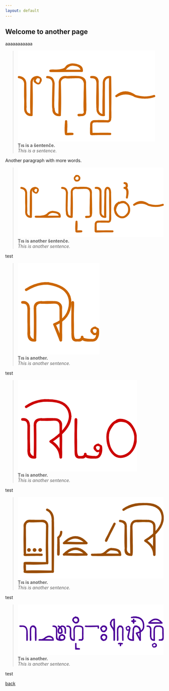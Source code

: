 ```yaml
---
layout: default
---
```


## Welcome to another page

aaaaaaaaaaa

> ![](assets/images/a.png)\
> **Țıs is a šentenče.**\
> _This is a sentence._

Another paragraph with more words.

> ![](assets/images/b.png)\
> **Țıs is another šentenče.**\
> _This is another sentence._

test

> ![](assets/images/c.png)\
> **Țıs is another.**\
> _This is another sentence._

test

> ![](assets/images/d.png)\
> **Țıs is another.**\
> _This is another sentence._

test

> ![](assets/images/e.png)\
> **Țıs is another.**\
> _This is another sentence._

test

> ![](assets/images/f.png)\
> **Țıs is another.**\
> _This is another sentence._

test

[back](./)
